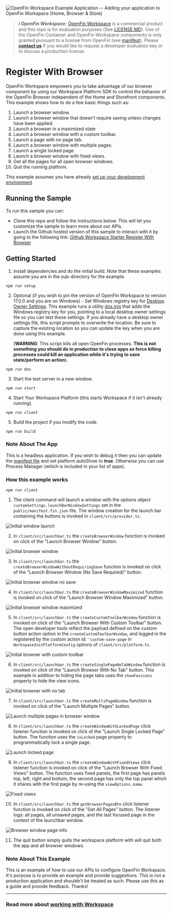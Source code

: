![OpenFin Workspace Example Application -- Adding your application to OpenFin Workspace (Home, Browser & Store)](../../assets/OpenFin-Workspace-Starter.png)

> **_:information_source: OpenFin Workspace:_** [OpenFin Workspace](https://www.openfin.co/workspace/) is a commercial product and this repo is for evaluation purposes (See [LICENSE.MD](LICENSE.MD)). Use of the OpenFin Container and OpenFin Workspace components is only granted pursuant to a license from OpenFin (see [manifest](public/manifest.fin.json)). Please [**contact us**](https://www.openfin.co/workspace/poc/) if you would like to request a developer evaluation key or to discuss a production license.

# Register With Browser

OpenFin Workspace empowers you to take advantage of our browser component by using our Workspace Platform SDK to control the behavior of the OpenFin Browser independent of the Home and Storefront components. This example shows how to do a few basic things such as:

1. Launch a browser window.
2. Launch a browser window that doesn't require saving unless changes have been applied.
3. Launch a browser in a maximized state
4. Launch a browser window with a custom toolbar.
5. Launch a page with no page tab.
6. Launch a browser window with multiple pages.
7. Launch a single locked page.
8. Launch a browser window with fixed views.
9. Get all the pages for all open browser windows.
10. Quit the running platform.

This example assumes you have already [set up your development environment](https://developers.openfin.co/of-docs/docs/set-up-your-dev-environment)

## Running the Sample

To run this sample you can:

- Clone this repo and follow the instructions below. This will let you customize the sample to learn more about our APIs.
- Launch the Github hosted version of this sample to interact with it by going to the following link: [Github Workspace Starter Register With Browser](https://start.openfin.co/?manifest=https%3A%2F%2Fbuilt-on-openfin.github.io%2Fworkspace-starter%2Fworkspace%2Fvnext%2Fregister-with-browser%2Fmanifest.fin.json)

## Getting Started

1. Install dependencies and do the initial build. Note that these examples assume you are in the sub-directory for the example.

```shell
npm run setup
```

2. Optional (if you wish to pin the version of OpenFin Workspace to version 17.0.0 and you are on Windows) - Set Windows registry key for [Desktop Owner Settings](https://developers.openfin.co/docs/desktop-owner-settings).
   This example runs a utility [dos.mjs](./scripts/dos.mjs) that adds the Windows registry key for you, pointing to a local desktop owner
   settings file so you can test these settings. If you already have a desktop owner settings file, this script prompts to overwrite the location. Be sure to capture the existing location so you can update the key when you are done using this example.

   (**WARNING**: This script kills all open OpenFin processes. **This is not something you should do in production to close apps as force killing processes could kill an application while it's trying to save state/perform an action**).

```shell
npm run dos
```

3. Start the test server in a new window.

```shell
npm run start
```

4. Start Your Workspace Platform (this starts Workspace if it isn't already running).

```shell
npm run client
```

5. Build the project if you modify the code.

```shell
npm run build
```

### Note About The App

This is a headless application. If you wish to debug it then you can update the [manifest file](public/manifest.fin.json) and set platform.autoShow to **true**. Otherwise you can use Process Manager (which is included in your list of apps).

### How this example works

```shell
npm run client
```

1. The client command will launch a window with the options object `customSettings.launchBarWindowSettings` set in the `public/manifest.fin.json` file. The window creation for the launch bar containing the buttons is invoked in `client/src/provider.ts`.

![Initial window launch](./assets/Launch-App.gif)

2. In `client/src/launchbar.ts` the `createBrowserWindow` function is invoked on click of the "Launch Browser Window" button.

![Initial browser window](./assets/Launch-Browser-Window.gif)

3. In `client/src/launchbar.ts` the `createBrowserWindowWithoutRequiringSave` function is invoked on click of the "Launch Browser Window (No Save Required)" button.

![Initial browser window no save](./assets/Launch-Browser-Window-No-Save.gif)

4. In `client/src/launchbar.ts` the `createBrowserWindowMaximized` function is invoked on click of the "Launch Browser Window Maximized" button.

![Initial browser window maximized](./assets/Launch-Browser-Window-Maximized.gif)

5. In `client/src/launchbar.ts` the `createCustomToolbarWindow` function is invoked on click of the "Launch Browser With Custom Toolbar" button. The open developer tools reflect the payload defined on the custom button action option in the `createCustomToolbarWindow`, and logged in the registered by the custom action id: `'custom-save-page` in `WorkspaceInitPlatformConfig` options of `client/src/platform.ts`.

![Initial browser with custom toolbar](./assets/Custom-Toolbar.gif)

6. In `client/src/launchbar.ts` the `createSinglePageNoTabWindow` function is invoked on click of the "Launch Browser With No Tab" button. This example in addition to hiding the page tabs uses the `showFavicons` property to hide the view icons.

![Initial browser with no tab](./assets/Launch-Browser-No-Tab.gif)

7. In `client/src/launchbar.ts` the `createMultiPageWindow` function is invoked on click of the "Launch Multiple Pages" button.

![Launch multiple pages in browser window](./assets/Multiple-Pages.gif)

8. In `client/src/launchbar.ts` the `createWindowWithLockedPage` click listener function is invoked on click of the "Launch Single Locked Page" button. The function uses the `isLocked` page property to programmatically lock a single page.

![Launch locked page](./assets/Launch-Locked-Page.gif)

9. In `client/src/launchbar.ts` the `createWindowWithFixedViews` click listener function is invoked on click of the "Launch Browser With Fixed Views" button. The function uses fixed panels, the first page has panels top, left, right and bottom, the second page has only the top panel which it shares with the first page by re-using the `viewOptions.name`.

![Fixed views](./assets/Fixed-Views.gif)

10. In `client/src/launchbar.ts` the `getBrowserPagesBtn` click listener function is invoked on click of the "Get All Pages" button. The listener logs: all pages, all unsaved pages, and the last focused page in the context of the launchbar window.

![Browser window page info](./assets/Page-Info.gif)

11. The quit button simply quits the workspace platform with will quit both the app and all browser windows.

### Note About This Example

This is an example of how to use our APIs to configure OpenFin Workspace. It's purpose is to provide an example and provide suggestions. This is not a production application and shouldn't be treated as such. Please use this as a guide and provide feedback. Thanks!

---

### Read more about [working with Workspace](https://developers.openfin.co/of-docs/docs/overview-of-workspace)
